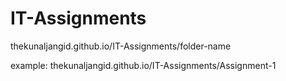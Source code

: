 # IT-Assignments

thekunaljangid.github.io/IT-Assignments/folder-name

example: thekunaljangid.github.io/IT-Assignments/Assignment-1

